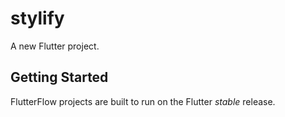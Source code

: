 # stylify

A new Flutter project.

## Getting Started

FlutterFlow projects are built to run on the Flutter _stable_ release.
